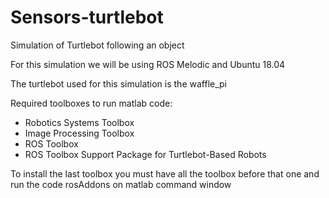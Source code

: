 # Sensors-turtlebot
Simulation of Turtlebot following an object 

For this simulation we will be using ROS Melodic and Ubuntu 18.04

The turtlebot used for this simulation is the waffle_pi 

Required toolboxes to run matlab code:
- Robotics Systems Toolbox
- Image Processing Toolbox
- ROS Toolbox
- ROS Toolbox Support Package for Turtlebot-Based Robots 

To install the last toolbox you must have all the toolbox before that one and run the code rosAddons on matlab command window 
